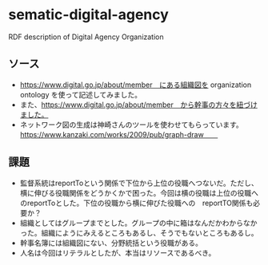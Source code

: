 # sematic-digital-agency
RDF description of Digital Agency Organization

## ソース
- https://www.digital.go.jp/about/member　にある組織図を organization ontology を使って記述してみました。
- また、https://www.digital.go.jp/about/member　から幹事の方々を紐づけました。
- ネットワーク図の生成は神崎さんのツールを使わせてもらっています。 　https://www.kanzaki.com/works/2009/pub/graph-draw　　

## 課題
- 監督系統はreportToという関係で下位から上位の役職へつないだ。ただし、横に伸びる役職関係をどうかくかで困った。今回は横の役職は上位の役職へのreportToとした。下位の役職から横に伸びた役職への　reportTO関係も必要か？
- 組織としてはグループまでとした。グループの中に箱はなんだかわからなかった。組織にようにみえるところもあるし、そうでもないところもあるし。
- 幹事名簿には組織図にない、分野統括という役職がある。
- 人名は今回はリテラルとしたが、本当はリソースであるべき。
